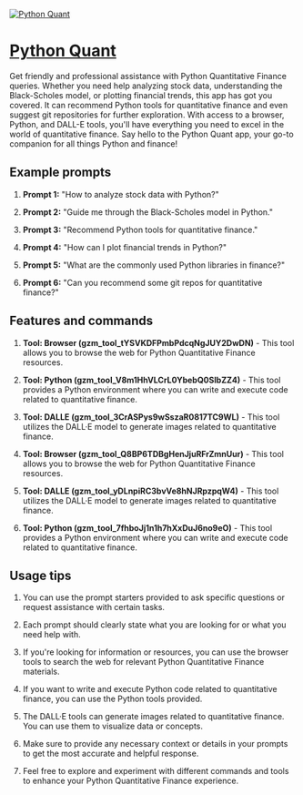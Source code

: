 [![Python Quant](https://files.oaiusercontent.com/file-H1oLpiXcyge3wfNWxeX7jUkU?se=2123-10-17T21%3A13%3A42Z&sp=r&sv=2021-08-06&sr=b&rscc=max-age%3D31536000%2C%20immutable&rscd=attachment%3B%20filename%3Dac1f8947-f1e1-44b2-adaa-4b977ec5bc8f.png&sig=YoAeJAb4Gajjien%2BtTP2bJqKK7fwGLRTjA1mlQwrsLo%3D)](https://chat.openai.com/g/g-tX4vqCUzc-python-quant)

# [Python Quant](https://chat.openai.com/g/g-tX4vqCUzc-python-quant)

Get friendly and professional assistance with Python Quantitative Finance queries. Whether you need help analyzing stock data, understanding the Black-Scholes model, or plotting financial trends, this app has got you covered. It can recommend Python tools for quantitative finance and even suggest git repositories for further exploration. With access to a browser, Python, and DALL-E tools, you'll have everything you need to excel in the world of quantitative finance. Say hello to the Python Quant app, your go-to companion for all things Python and finance!

## Example prompts

1. **Prompt 1:** "How to analyze stock data with Python?"

2. **Prompt 2:** "Guide me through the Black-Scholes model in Python."

3. **Prompt 3:** "Recommend Python tools for quantitative finance."

4. **Prompt 4:** "How can I plot financial trends in Python?"

5. **Prompt 5:** "What are the commonly used Python libraries in finance?"

6. **Prompt 6:** "Can you recommend some git repos for quantitative finance?"

## Features and commands

1. **Tool: Browser (gzm_tool_tYSVKDFPmbPdcqNgJUY2DwDN)** - This tool allows you to browse the web for Python Quantitative Finance resources.

2. **Tool: Python (gzm_tool_V8m1HhVLCrL0YbebQ0SIbZZ4)** - This tool provides a Python environment where you can write and execute code related to quantitative finance.

3. **Tool: DALLE (gzm_tool_3CrASPys9wSszaR0817TC9WL)** - This tool utilizes the DALL·E model to generate images related to quantitative finance.

4. **Tool: Browser (gzm_tool_Q8BP6TDBgHenJjuRFrZmnUur)** - This tool allows you to browse the web for Python Quantitative Finance resources.

5. **Tool: DALLE (gzm_tool_yDLnpiRC3bvVe8hNJRpzpqW4)** - This tool utilizes the DALL·E model to generate images related to quantitative finance.

6. **Tool: Python (gzm_tool_7fhboJj1n1h7hXxDuJ6no9eO)** - This tool provides a Python environment where you can write and execute code related to quantitative finance.

## Usage tips

1. You can use the prompt starters provided to ask specific questions or request assistance with certain tasks.

2. Each prompt should clearly state what you are looking for or what you need help with.

3. If you're looking for information or resources, you can use the browser tools to search the web for relevant Python Quantitative Finance materials.

4. If you want to write and execute Python code related to quantitative finance, you can use the Python tools provided.

5. The DALL·E tools can generate images related to quantitative finance. You can use them to visualize data or concepts.

6. Make sure to provide any necessary context or details in your prompts to get the most accurate and helpful response.

7. Feel free to explore and experiment with different commands and tools to enhance your Python Quantitative Finance experience.